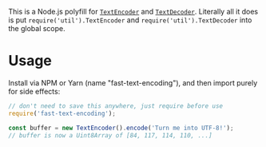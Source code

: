 This is a Node.js polyfill for [`TextEncoder`][1] and [`TextDecoder`][2].
Literally all it does is put `require('util').TextEncoder` and `require('util').TextDecoder`
into the global scope.

[1]: https://developer.mozilla.org/en-US/docs/Web/API/TextEncoder
[2]: https://developer.mozilla.org/en-US/docs/Web/API/TextDecoder

# Usage

Install via NPM or Yarn (name "fast-text-encoding"), and then import purely for side effects:

```js
// don't need to save this anywhere, just require before use
require('fast-text-encoding');

const buffer = new TextEncoder().encode('Turn me into UTF-8!');
// buffer is now a Uint8Array of [84, 117, 114, 110, ...]
```
